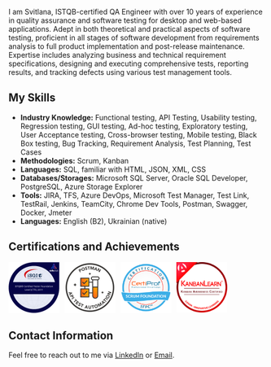 I am Svitlana, ISTQB-certified QA Engineer with over 10 years of experience in quality assurance and software testing for desktop and web-based applications. Adept in both theoretical and practical aspects of software testing, proficient in all stages of software development from requirements analysis to full product implementation and post-release maintenance. Expertise includes analyzing business and technical requirement specifications, designing and executing comprehensive tests, reporting results, and tracking defects using various test management tools.

## My Skills

- **Industry Knowledge:** Functional testing, API Testing, Usability testing, Regression testing, GUI testing, Ad-hoc testing, Exploratory testing, User Acceptance testing, Cross-browser testing, Mobile testing, Black Box testing, Bug Tracking, Requirement Analysis, Test Planning, Test Cases
- **Methodologies:** Scrum, Kanban
- **Languages:** SQL, familiar with HTML, JSON, XML, CSS
- **Databases/Storages:** Microsoft SQL Server, Oracle SQL Developer, PostgreSQL, Azure Storage Explorer
- **Tools:** JIRA, TFS, Azure DevOps, Microsoft Test Manager, Test Link, TestRail, Jenkins, TeamCity, Chrome Dev Tools, Postman, Swagger, Docker, Jmeter
- **Languages:** English (B2), Ukrainian (native)

## Certifications and Achievements

<div style="display: flex; gap: 10px;">
  <a href="https://app.skillsclub.com/credential/22343-f670c0cc1e7602df4410a7cfb4a84bf027f22ae144c1f0c92c9f4c81837b87f4" target="_blank">
    <img src="bages/28108-16-CTFL-87881-03.png" alt="ISTQB® Certified Tester, Foundation Level" style="width: 100px; height: auto;">
  </a>
  <a href="https://badgr.com/public/assertions/6GEsiOCqTOmp1JdJ2qTOeg?identity__email=svetlana.koshchy@gmail.com" target="_blank">
    <img src="bages/assertion-6GEsiOCqTOmp1JdJ2qTOeg.png" alt="API Test Automation" style="width: 100px; height: auto;">
  </a>
   <a href="https://www.credly.com/badges/4511416b-cbd7-4166-a046-84fe865eb843/public_url" target="_blank">
    <img src="bages/certiprof_scrum_foundation_professional_cert.png" alt="Scrum Foundation Professional Certification - SFPC™" style="width: 100px; height: auto;">
  </a>
  <a href="https://badges.innovativelearning.eu/badge/831b7e7b-2399-4e42-b007-86bde497cf6f" target="_blank">
    <img src="bages/831b7e7b-2399-4e42-b007-86bde497cf6f.jpg" alt="KanbanLearn Kanban Awareness Certified" style="width: 100px; height: auto;">
  </a>
</div>

## Contact Information

Feel free to reach out to me via [LinkedIn](https://www.linkedin.com/in/svitlana-koshchii-54706187/) or [Email](mailto:svetlana.koshchy@gmail.com).

